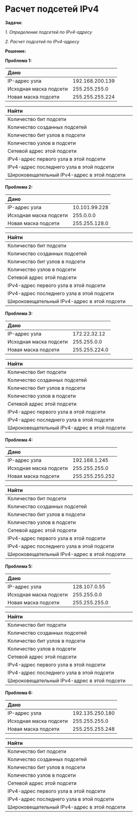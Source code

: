# Расчет подсетей IPv4

**Задачи:**

  *1. Определение подсетей по IPv4-адресу*
  
  *2. Расчет подсетей по IPv4-адресу*
  
  **Решение:**
  
  **Проблема 1:**
  
| Дано                     |                    |
| :------------------------|:-------------------|
| IP-адрес узла            | 192.168.200.139    |
| Исходная маска подсети   | 255.255.255.0      |
| Новая маска подсети      | 255.255.255.224    |

| Найти                                            |                    |
| :------------------------------------------------|:-------------------|
| Количество бит подсети                           |     |
| Количество созданных подсетей                    |      |
| Количество бит узлов в подсети                   |     |
| Количество узлов в подсети                       |     |
| Сетевой адрес этой подсети                       |      |
| IPv4-адрес первого узла в этой подсети           |     |
| IPv4-адрес последнего узла в этой подсети        |       |
| Широковещательный IPv4-адрес в этой подсети      |     |

  **Проблема 2:**
  
| Дано                     |                    |
| :------------------------|:-------------------|
| IP-адрес узла            | 10.101.99.228      |
| Исходная маска подсети   | 255.0.0.0          |
| Новая маска подсети      | 255.255.128.0      |

| Найти                                            |                    |
| :------------------------------------------------|:-------------------|
| Количество бит подсети                           |     |
| Количество созданных подсетей                    |       |
| Количество бит узлов в подсети                   |     |
| Количество узлов в подсети                       |     |
| Сетевой адрес этой подсети                       |       |
| IPv4-адрес первого узла в этой подсети           |     |
| IPv4-адрес последнего узла в этой подсети        |       |
| Широковещательный IPv4-адрес в этой подсети      |     |

  **Проблема 3:**
  
| Дано                     |                    |
| :------------------------|:-------------------|
| IP-адрес узла            | 172.22.32.12       |
| Исходная маска подсети   | 255.255.0.0        |
| Новая маска подсети      | 255.255.224.0      |

| Найти                                            |                    |
| :------------------------------------------------|:-------------------|
| Количество бит подсети                           |     |
| Количество созданных подсетей                    |       |
| Количество бит узлов в подсети                   |     |
| Количество узлов в подсети                       |     |
| Сетевой адрес этой подсети                       |       |
| IPv4-адрес первого узла в этой подсети           |     |
| IPv4-адрес последнего узла в этой подсети        |       |
| Широковещательный IPv4-адрес в этой подсети      |     |


  **Проблема 4:**
  
| Дано                     |                    |
| :------------------------|:-------------------|
| IP-адрес узла            | 192.168.1.245      |
| Исходная маска подсети   | 255.255.255.0      |
| Новая маска подсети      | 255.255.255.252    |

| Найти                                            |                    |
| :------------------------------------------------|:-------------------|
| Количество бит подсети                           |     |
| Количество созданных подсетей                    |       |
| Количество бит узлов в подсети                   |     |
| Количество узлов в подсети                       |     |
| Сетевой адрес этой подсети                       |       |
| IPv4-адрес первого узла в этой подсети           |     |
| IPv4-адрес последнего узла в этой подсети        |       |
| Широковещательный IPv4-адрес в этой подсети      |     |

  **Проблема 5:**
  
| Дано                     |                    |
| :------------------------|:-------------------|
| IP-адрес узла            | 128.107.0.55       |
| Исходная маска подсети   | 255.255.0.0        |
| Новая маска подсети      | 255.255.255.0      |

| Найти                                            |                    |
| :------------------------------------------------|:-------------------|
| Количество бит подсети                           |     |
| Количество созданных подсетей                    |       |
| Количество бит узлов в подсети                   |     |
| Количество узлов в подсети                       |     |
| Сетевой адрес этой подсети                       |       |
| IPv4-адрес первого узла в этой подсети           |     |
| IPv4-адрес последнего узла в этой подсети        |       |
| Широковещательный IPv4-адрес в этой подсети      |     |

  **Проблема 6:**
  
| Дано                     |                    |
| :------------------------|:-------------------|
| IP-адрес узла            | 192.135.250.180    |
| Исходная маска подсети   | 255.255.255.0      |
| Новая маска подсети      | 255.255.255.248    |

| Найти                                            |                    |
| :------------------------------------------------|:-------------------|
| Количество бит подсети                           |     |
| Количество созданных подсетей                    |       |
| Количество бит узлов в подсети                   |     |
| Количество узлов в подсети                       |     |
| Сетевой адрес этой подсети                       |       |
| IPv4-адрес первого узла в этой подсети           |     |
| IPv4-адрес последнего узла в этой подсети        |       |
| Широковещательный IPv4-адрес в этой подсети      |     |
